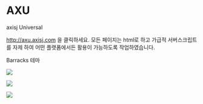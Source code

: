 
AXU
===

axisj Universal

http://axu.axisj.com 을 클릭하세요.
모든 페이지는 html로 하고 가급적 서버스크립트를 자제 하여 어떤 플랫폼에서든 활용이 가능하도록 작업하였습니다.


Barracks 테마

![](https://lh3.googleusercontent.com/-tDovjJ7TRas/VO_pAZAKpxI/AAAAAAAAAMg/YsvtAT4Q-1M/w1132-h947-no/green-0.png)

![](https://lh3.googleusercontent.com/-P-HNNlrrKH0/VO_pEZCE0BI/AAAAAAAAANo/zwxcsCtT-KY/w1132-h947-no/red-2.png)

![](https://lh4.googleusercontent.com/-TzI4r0h5mLs/VO_o_YSZqdI/AAAAAAAAAMM/DDjrFtP2l8k/w999-h947-no/cacao-0.png)

